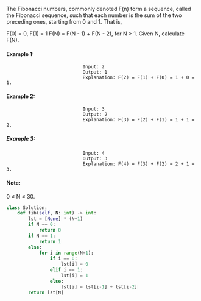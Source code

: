 The Fibonacci numbers, commonly denoted F(n) form a sequence, called the Fibonacci sequence, such that each number is the sum of the two preceding ones, starting from 0 and 1. That is,

F(0) = 0,   F(1) = 1
F(N) = F(N - 1) + F(N - 2), for N > 1.
Given N, calculate F(N).

 

#### Example 1:

                                Input: 2
                                Output: 1
                                Explanation: F(2) = F(1) + F(0) = 1 + 0 = 1.


#### Example 2:

                                Input: 3
                                Output: 2
                                Explanation: F(3) = F(2) + F(1) = 1 + 1 = 2.

##### Example 3:

                                Input: 4
                                Output: 3
                                Explanation: F(4) = F(3) + F(2) = 2 + 1 = 3.
 

#### Note:

0 ≤ N ≤ 30.

```python
class Solution:
    def fib(self, N: int) -> int:
        lst = [None] * (N+1)
        if N == 0:
            return 0
        if N == 1:
            return 1
        else:
            for i in range(N+1):
                if i == 0:
                    lst[i] = 0
                elif i == 1:
                    lst[i] = 1
                else:
                    lst[i] = lst[i-1] + lst[i-2]
        return lst[N]    
            
        
        
